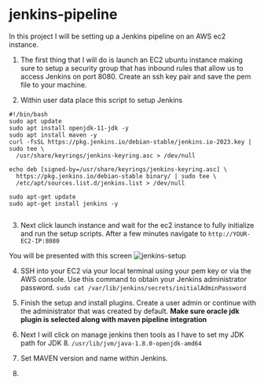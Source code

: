 # jenkins-pipeline

In this project I will be setting up a Jenkins pipeline on an AWS ec2 instance. 


1. The first thing that I will do is launch an EC2 ubuntu instance making sure to setup a security group that has inbound rules that allow us to access Jenkins on port 8080. Create an ssh key pair and save the pem file to your machine. 

2. Within user data place this script to setup Jenkins 

```
#!/bin/bash
sudo apt update
sudo apt install openjdk-11-jdk -y
sudo apt install maven -y
curl -fsSL https://pkg.jenkins.io/debian-stable/jenkins.io-2023.key | sudo tee \
  /usr/share/keyrings/jenkins-keyring.asc > /dev/null
  
echo deb [signed-by=/usr/share/keyrings/jenkins-keyring.asc] \
  https://pkg.jenkins.io/debian-stable binary/ | sudo tee \
  /etc/apt/sources.list.d/jenkins.list > /dev/null

sudo apt-get update
sudo apt-get install jenkins -y


```

3. Next click launch instance and wait for the ec2 instance to fully initialize and run the setup scripts. After a few minutes navigate to ``` http://YOUR-EC2-IP:8080 ```

You will be presented with this screen
![jenkins-setup](https://github.com/josiah34/jenkins-pipeline/assets/25124463/47b837a7-f199-49ed-b53d-4121822fbb51)

4. SSH into your EC2 via your local terminal using your pem key or via the AWS console. Use this command to obtain your Jenkins administrator password. ```sudo cat /var/lib/jenkins/secrets/initialAdminPassword```

5. Finish the setup and install plugins. Create a user admin or continue with the administrator that was created by default. **Make sure oracle jdk plugin is selected along with maven pipeline integration** 
6. Next I will click on manage jenkins then tools as I have to set my JDK path for JDK 8. ```/usr/lib/jvm/java-1.8.0-openjdk-amd64```
7. Set MAVEN version and name within Jenkins. 
8. 


